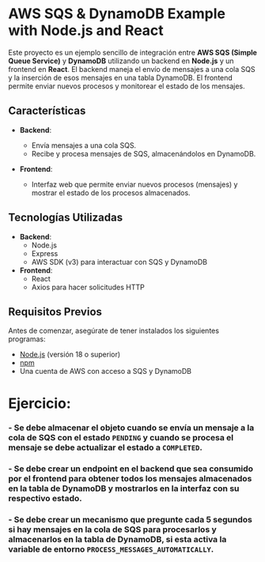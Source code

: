 # AWS SQS & DynamoDB Example with Node.js and React

Este proyecto es un ejemplo sencillo de integración entre **AWS SQS (Simple Queue Service)** y **DynamoDB** utilizando un backend en **Node.js** y un frontend en **React**. El backend maneja el envío de mensajes a una cola SQS y la inserción de esos mensajes en una tabla DynamoDB. El frontend permite enviar nuevos procesos y monitorear el estado de los mensajes.

## Características

- **Backend**:
  - Envía mensajes a una cola SQS.
  - Recibe y procesa mensajes de SQS, almacenándolos en DynamoDB.
  
- **Frontend**:
  - Interfaz web que permite enviar nuevos procesos (mensajes) y mostrar el estado de los procesos almacenados.

## Tecnologías Utilizadas

- **Backend**:
  - Node.js
  - Express
  - AWS SDK (v3) para interactuar con SQS y DynamoDB
- **Frontend**:
  - React
  - Axios para hacer solicitudes HTTP

## Requisitos Previos

Antes de comenzar, asegúrate de tener instalados los siguientes programas:

- [Node.js](https://nodejs.org/) (versión 18 o superior)
- [npm](https://www.npmjs.com/)
- Una cuenta de AWS con acceso a SQS y DynamoDB

# Ejercicio:

###  - Se debe almacenar el objeto cuando se envía un mensaje a la cola de SQS con el estado `PENDING` y cuando se procesa el mensaje se debe actualizar el estado a `COMPLETED`.

### - Se debe crear un endpoint en el backend que sea consumido por el frontend para obtener todos los mensajes almacenados en la tabla de DynamoDB y mostrarlos en la interfaz con su respectivo estado.

### - Se debe crear un mecanismo que pregunte cada 5 segundos si hay mensajes en la cola de SQS para procesarlos y almacenarlos en la tabla de DynamoDB, si esta activa la variable de entorno `PROCESS_MESSAGES_AUTOMATICALLY`.
